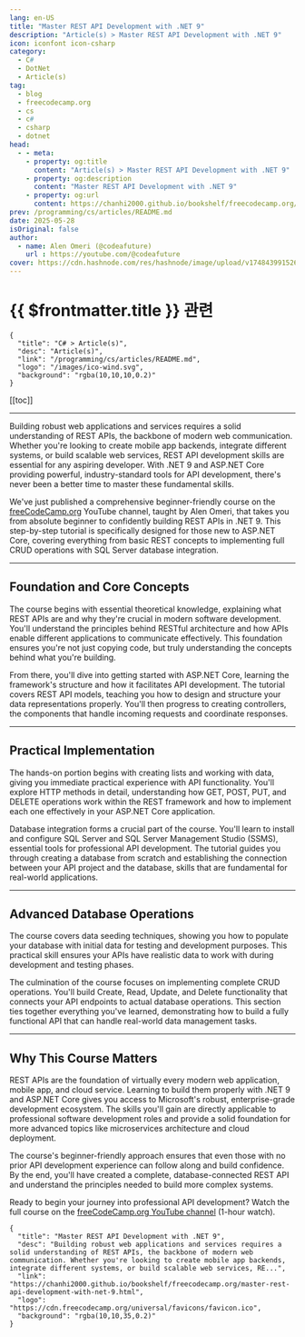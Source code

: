 ```yaml
---
lang: en-US
title: "Master REST API Development with .NET 9"
description: "Article(s) > Master REST API Development with .NET 9"
icon: iconfont icon-csharp
category:
  - C#
  - DotNet
  - Article(s)
tag:
  - blog
  - freecodecamp.org
  - cs
  - c#
  - csharp
  - dotnet
head:
  - - meta:
    - property: og:title
      content: "Article(s) > Master REST API Development with .NET 9"
    - property: og:description
      content: "Master REST API Development with .NET 9"
    - property: og:url
      content: https://chanhi2000.github.io/bookshelf/freecodecamp.org/master-rest-api-development-with-net-9.html
prev: /programming/cs/articles/README.md
date: 2025-05-28
isOriginal: false
author:
  - name: Alen Omeri (@codeafuture)
    url : https://youtube.com/@codeafuture
cover: https://cdn.hashnode.com/res/hashnode/image/upload/v1748439915268/7c83881c-ce95-4a13-86eb-3d3631e01b6c.png
---
```


# {{ $frontmatter.title }} 관련

```component VPCard
{
  "title": "C# > Article(s)",
  "desc": "Article(s)",
  "link": "/programming/cs/articles/README.md",
  "logo": "/images/ico-wind.svg",
  "background": "rgba(10,10,10,0.2)"
}
```

[[toc]]

---

<SiteInfo
  name="Master REST API Development with .NET 9"
  desc="Building robust web applications and services requires a solid understanding of REST APIs, the backbone of modern web communication. Whether you're looking to create mobile app backends, integrate different systems, or build scalable web services, RE..."
  url="https://freecodecamp.org/news/master-rest-api-development-with-net-9"
  logo="https://cdn.freecodecamp.org/universal/favicons/favicon.ico"
  preview="https://cdn.hashnode.com/res/hashnode/image/upload/v1748439915268/7c83881c-ce95-4a13-86eb-3d3631e01b6c.png"/>

Building robust web applications and services requires a solid understanding of REST APIs, the backbone of modern web communication. Whether you're looking to create mobile app backends, integrate different systems, or build scalable web services, REST API development skills are essential for any aspiring developer. With .NET 9 and ASP.NET Core providing powerful, industry-standard tools for API development, there's never been a better time to master these fundamental skills.

We've just published a comprehensive beginner-friendly course on the [<FontIcon icon="fa-brands fa-free-code-camp"/>freeCodeCamp.org](http://freeCodeCamp.org) YouTube channel, taught by Alen Omeri, that takes you from absolute beginner to confidently building REST APIs in .NET 9. This step-by-step tutorial is specifically designed for those new to ASP.NET Core, covering everything from basic REST concepts to implementing full CRUD operations with SQL Server database integration.

---

## Foundation and Core Concepts

The course begins with essential theoretical knowledge, explaining what REST APIs are and why they're crucial in modern software development. You'll understand the principles behind RESTful architecture and how APIs enable different applications to communicate effectively. This foundation ensures you're not just copying code, but truly understanding the concepts behind what you're building.

From there, you'll dive into getting started with ASP.NET Core, learning the framework's structure and how it facilitates API development. The tutorial covers REST API models, teaching you how to design and structure your data representations properly. You'll then progress to creating controllers, the components that handle incoming requests and coordinate responses.

---

## Practical Implementation

The hands-on portion begins with creating lists and working with data, giving you immediate practical experience with API functionality. You'll explore HTTP methods in detail, understanding how GET, POST, PUT, and DELETE operations work within the REST framework and how to implement each one effectively in your ASP.NET Core application.

Database integration forms a crucial part of the course. You'll learn to install and configure SQL Server and SQL Server Management Studio (SSMS), essential tools for professional API development. The tutorial guides you through creating a database from scratch and establishing the connection between your API project and the database, skills that are fundamental for real-world applications.

---

## Advanced Database Operations

The course covers data seeding techniques, showing you how to populate your database with initial data for testing and development purposes. This practical skill ensures your APIs have realistic data to work with during development and testing phases.

The culmination of the course focuses on implementing complete CRUD operations. You'll build Create, Read, Update, and Delete functionality that connects your API endpoints to actual database operations. This section ties together everything you've learned, demonstrating how to build a fully functional API that can handle real-world data management tasks.

---

## Why This Course Matters

REST APIs are the foundation of virtually every modern web application, mobile app, and cloud service. Learning to build them properly with .NET 9 and ASP.NET Core gives you access to Microsoft's robust, enterprise-grade development ecosystem. The skills you'll gain are directly applicable to professional software development roles and provide a solid foundation for more advanced topics like microservices architecture and cloud deployment.

The course's beginner-friendly approach ensures that even those with no prior API development experience can follow along and build confidence. By the end, you'll have created a complete, database-connected REST API and understand the principles needed to build more complex systems.

Ready to begin your journey into professional API development? Watch the full course on the [<FontIcon icon="fa-brands fa-youtube"/>freeCodeCamp.org YouTube channel](https://youtu.be/38GNKtclDdE) (1-hour watch).

<VidStack src="youtube/38GNKtclDdE" />

<!-- TODO: add ARTICLE CARD -->
```component VPCard
{
  "title": "Master REST API Development with .NET 9",
  "desc": "Building robust web applications and services requires a solid understanding of REST APIs, the backbone of modern web communication. Whether you're looking to create mobile app backends, integrate different systems, or build scalable web services, RE...",
  "link": "https://chanhi2000.github.io/bookshelf/freecodecamp.org/master-rest-api-development-with-net-9.html",
  "logo": "https://cdn.freecodecamp.org/universal/favicons/favicon.ico",
  "background": "rgba(10,10,35,0.2)"
}
```
 